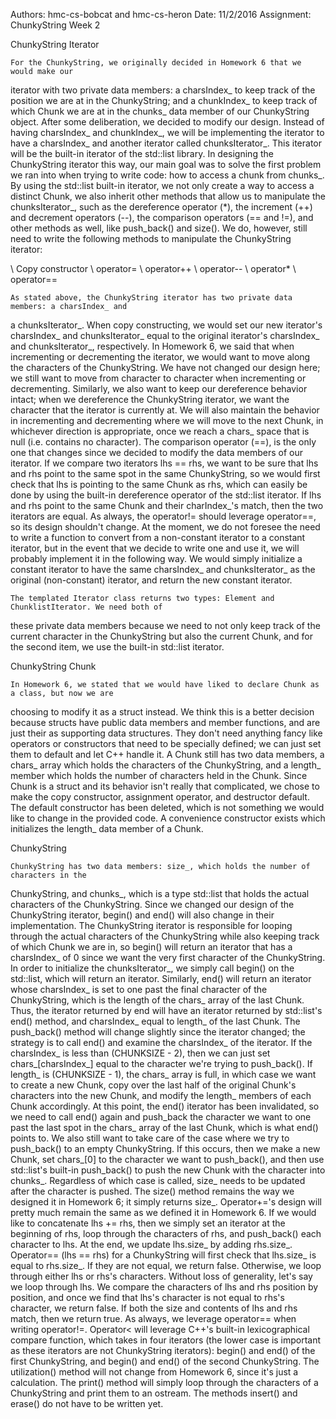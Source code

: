 Authors: hmc-cs-bobcat and hmc-cs-heron
Date: 11/2/2016
Assignment: ChunkyString Week 2

ChunkyString Iterator

    For the ChunkyString, we originally decided in Homework 6 that we would make our
iterator with two private data members: a charsIndex_ to keep track of the position we are
at in the ChunkyString; and a chunkIndex_ to keep track of which Chunk we are at in the 
chunks_ data member of our ChunkyString object.
    After some deliberation, we decided to modify our design. Instead of having charsIndex_
and chunkIndex_, we will be implementing the iterator to have a charsIndex_ and another 
iterator called chunksIterator_. This iterator will be the built-in iterator of the
std::list library. In designing the ChunkyString iterator this way, our main goal was to 
solve the first problem we ran into when trying to write code: how to access a chunk from 
chunks_.
    By using the std::list built-in iterator, we not only create a way to access a distinct
Chunk, we also inherit other methods that allow us to manipulate the chunksIterator_, such as 
the dereference operator (*), the increment (++) and decrement operators (--), the comparison 
operators (== and !=), and other methods as well, like push_back() and size().
    We do, however, still need to write the following methods to manipulate the ChunkyString 
iterator:

\\ Copy constructor
\\ operator=
\\ operator++
\\ operator--
\\ operator*
\\ operator==

    As stated above, the ChunkyString iterator has two private data members: a charsIndex_ and
a chunksIterator_. When copy constructing, we would set our new iterator's charsIndex_ and 
chunksIterator_ equal to the original iterator's charsIndex_ and chunksIterator_, respectively.
    In Homework 6, we said that when incrementing or decrementing the iterator, we would want 
to move along the characters of the ChunkyString. We have not changed our design here; we still
want to move from character to character when incrementing or decrementing. Similarly, we also 
want to keep our dereference behavior intact; when we dereference the ChunkyString iterator, we
want the character that the iterator is currently at. We will also maintain the behavior in
incrementing and decrementing where we will move to the next Chunk, in whichever direction is 
appropriate, once we reach a chars_ space that is null (i.e. contains no character).
    The comparison operator (==), is the only one that changes since we decided to modify the data 
members of our iterator. If we compare two iterators lhs == rhs, we want to be sure that lhs and 
rhs point to the same spot in the same ChunkyString, so we would first check that lhs is pointing 
to the same Chunk as rhs, which can easily be done by using the built-in dereference operator of
the std::list iterator. If lhs and rhs point to the same Chunk and their charIndex_'s match, then
the two iterators are equal. As always, the operator!= should leverage operator==, so its design 
shouldn't change.
    At the moment, we do not foresee the need to write a function to convert from a non-constant
iterator to a constant iterator, but in the event that we decide to write one and use it, we will
probably implement it in the following way. We would simply initialize a constant iterator to have
the same charsIndex_ and chunksIterator_ as the original (non-constant) iterator, and return the
new constant iterator.

    The templated Iterator class returns two types: Element and ChunklistIterator. We need both of
these private data members because we need to not only keep track of the current character in the 
ChunkyString but also the current Chunk, and for the second item, we use the built-in std::list 
iterator.

ChunkyString Chunk

    In Homework 6, we stated that we would have liked to declare Chunk as a class, but now we are
choosing to modify it as a struct instead. We think this is a better decision because structs have
public data members and member functions, and are just their as supporting data structures. They
don't need anything fancy like operators or constructors that need to be specially defined; we can
just set them to default and let C++ handle it.
    A Chunk still has two data members, a chars_ array which holds the characters of the ChunkyString,
and a length_ member which holds the number of characters held in the Chunk. Since Chunk is a struct
and its behavior isn't really that complicated, we chose to make the copy constructor, assignment 
operator, and destructor default. The default constructor has been deleted, which is not something
we would like to change in the provided code. A convenience constructor exists which initializes
the length_ data member of a Chunk.

ChunkyString

    ChunkyString has two data members: size_, which holds the number of characters in the 
ChunkyString, and chunks_, which is a type std::list that holds the actual characters of the 
ChunkyString. Since we changed our design of the ChunkyString iterator, begin() and end() will
also change in their implementation.
    The ChunkyString iterator is responsible for looping through the actual characters of the
ChunkyString while also keeping track of which Chunk we are in, so begin() will return an iterator
that has a charsIndex_ of 0 since we want the very first character of the ChunkyString. In order to
initialize the chunksIterator_, we simply call begin() on the std::list, which will return an 
iterator. Similarly, end() will return an iterator whose charsIndex_ is set to one past the final
character of the ChunkyString, which is the length of the chars_ array of the last Chunk. Thus, 
the iterator returned by end will have an iterator returned by std::list's end() method, and 
charsIndex_ equal to length_ of the last Chunk.
    The push_back() method will change slightly since the iterator changed; the strategy is to
call end() and examine the charsIndex_ of the iterator. If the charsIndex_ is less than
(CHUNKSIZE - 2), then we can just set chars_[charsIndex_] equal to the character we're trying
to push_back(). If length_ is (CHUNKSIZE - 1), the chars_ array is full, in which case we want
to create a new Chunk, copy over the last half of the original Chunk's characters into the new
Chunk, and modify the length_ members of each Chunk accordingly. At this point, the end() iterator
has been invalidated, so we need to call end() again and push_back the character we want to one 
past the last spot in the chars_ array of the last Chunk, which is what end() points to. We also
still want to take care of the case where we try to push_back() to an empty ChunkyString. If this 
occurs, then we make a new Chunk, set chars_[0] to the character we want to push_back(), and then
use std::list's built-in push_back() to push the new Chunk with the character into chunks_.
Regardless of which case is called, size_ needs to be updated after the character is pushed.
    The size() method remains the way we designed it in Homework 6; it simply returns size_.
    Operator+='s design will pretty much remain the same as we defined it in Homework 6. If we 
would like to concatenate lhs += rhs, then we simply set an iterator at the beginning of rhs, 
loop through the characters of rhs, and push_back() each character to lhs. At the end, we update 
lhs.size_ by adding rhs.size_.
    Operator== (lhs == rhs) for a ChunkyString will first check that lhs.size_ is equal to rhs.size_.
If they are not equal, we return false. Otherwise, we loop through either lhs or rhs's characters.
Without loss of generality, let's say we loop through lhs. We compare the characters of lhs and rhs
position by position, and once we find that lhs's character is not equal to rhs's character, we
return false. If both the size and contents of lhs and rhs match, then we return true. As always,
we leverage operator== when writing operator!=.
    Operator< will leverage C++'s built-in lexicographical compare function, which takes in four
iterators (the lower case is important as these iterators are not ChunkyString iterators): begin()
and end() of the first ChunkyString, and begin() and end() of the second ChunkyString.
    The utilization() method will not change from Homework 6, since it's just a calculation.
    The print() method will simply loop through the characters of a ChunkyString and print them
to an ostream.
    The methods insert() and erase() do not have to be written yet.